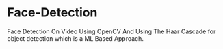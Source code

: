 # Face-Detection
Face Detection On Video Using OpenCV And Using The Haar Cascade for object detection which is a ML Based Approach.
